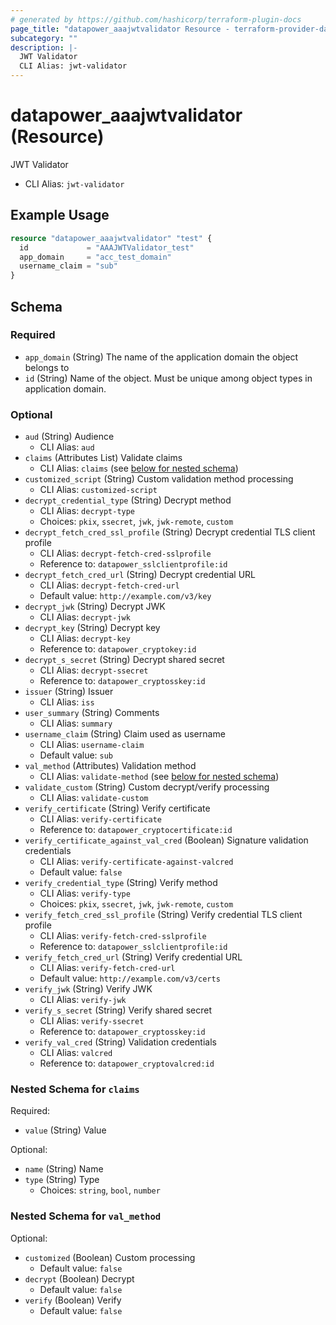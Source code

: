 ```yaml
---
# generated by https://github.com/hashicorp/terraform-plugin-docs
page_title: "datapower_aaajwtvalidator Resource - terraform-provider-datapower"
subcategory: ""
description: |-
  JWT Validator
  CLI Alias: jwt-validator
---
```


# datapower_aaajwtvalidator (Resource)

JWT Validator
  - CLI Alias: `jwt-validator`

## Example Usage

```terraform
resource "datapower_aaajwtvalidator" "test" {
  id             = "AAAJWTValidator_test"
  app_domain     = "acc_test_domain"
  username_claim = "sub"
}
```

<!-- schema generated by tfplugindocs -->
## Schema

### Required

- `app_domain` (String) The name of the application domain the object belongs to
- `id` (String) Name of the object. Must be unique among object types in application domain.

### Optional

- `aud` (String) Audience
  - CLI Alias: `aud`
- `claims` (Attributes List) Validate claims
  - CLI Alias: `claims` (see [below for nested schema](#nestedatt--claims))
- `customized_script` (String) Custom validation method processing
  - CLI Alias: `customized-script`
- `decrypt_credential_type` (String) Decrypt method
  - CLI Alias: `decrypt-type`
  - Choices: `pkix`, `ssecret`, `jwk`, `jwk-remote`, `custom`
- `decrypt_fetch_cred_ssl_profile` (String) Decrypt credential TLS client profile
  - CLI Alias: `decrypt-fetch-cred-sslprofile`
  - Reference to: `datapower_sslclientprofile:id`
- `decrypt_fetch_cred_url` (String) Decrypt credential URL
  - CLI Alias: `decrypt-fetch-cred-url`
  - Default value: `http://example.com/v3/key`
- `decrypt_jwk` (String) Decrypt JWK
  - CLI Alias: `decrypt-jwk`
- `decrypt_key` (String) Decrypt key
  - CLI Alias: `decrypt-key`
  - Reference to: `datapower_cryptokey:id`
- `decrypt_s_secret` (String) Decrypt shared secret
  - CLI Alias: `decrypt-ssecret`
  - Reference to: `datapower_cryptosskey:id`
- `issuer` (String) Issuer
  - CLI Alias: `iss`
- `user_summary` (String) Comments
  - CLI Alias: `summary`
- `username_claim` (String) Claim used as username
  - CLI Alias: `username-claim`
  - Default value: `sub`
- `val_method` (Attributes) Validation method
  - CLI Alias: `validate-method` (see [below for nested schema](#nestedatt--val_method))
- `validate_custom` (String) Custom decrypt/verify processing
  - CLI Alias: `validate-custom`
- `verify_certificate` (String) Verify certificate
  - CLI Alias: `verify-certificate`
  - Reference to: `datapower_cryptocertificate:id`
- `verify_certificate_against_val_cred` (Boolean) Signature validation credentials
  - CLI Alias: `verify-certificate-against-valcred`
  - Default value: `false`
- `verify_credential_type` (String) Verify method
  - CLI Alias: `verify-type`
  - Choices: `pkix`, `ssecret`, `jwk`, `jwk-remote`, `custom`
- `verify_fetch_cred_ssl_profile` (String) Verify credential TLS client profile
  - CLI Alias: `verify-fetch-cred-sslprofile`
  - Reference to: `datapower_sslclientprofile:id`
- `verify_fetch_cred_url` (String) Verify credential URL
  - CLI Alias: `verify-fetch-cred-url`
  - Default value: `http://example.com/v3/certs`
- `verify_jwk` (String) Verify JWK
  - CLI Alias: `verify-jwk`
- `verify_s_secret` (String) Verify shared secret
  - CLI Alias: `verify-ssecret`
  - Reference to: `datapower_cryptosskey:id`
- `verify_val_cred` (String) Validation credentials
  - CLI Alias: `valcred`
  - Reference to: `datapower_cryptovalcred:id`

<a id="nestedatt--claims"></a>
### Nested Schema for `claims`

Required:

- `value` (String) Value

Optional:

- `name` (String) Name
- `type` (String) Type
  - Choices: `string`, `bool`, `number`


<a id="nestedatt--val_method"></a>
### Nested Schema for `val_method`

Optional:

- `customized` (Boolean) Custom processing
  - Default value: `false`
- `decrypt` (Boolean) Decrypt
  - Default value: `false`
- `verify` (Boolean) Verify
  - Default value: `false`
